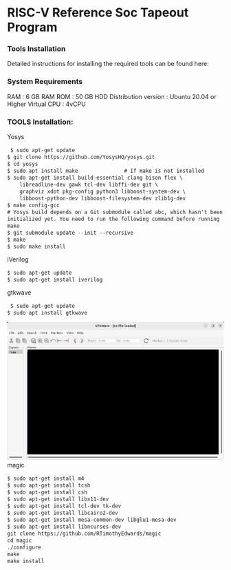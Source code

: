 # RISC-V Reference Soc Tapeout Program
### Tools Installation
Detailed instructions for installing the required tools can be found here:

### System Requirements
  RAM : 6 GB RAM
  ROM : 50 GB HDD
  Distribution version : Ubuntu 20.04 or Higher
  Virtual CPU : 4vCPU


### TOOLS Installation:

Yosys
```
 $ sudo apt-get update
$ git clone https://github.com/YosysHQ/yosys.git
$ cd yosys
$ sudo apt install make               # If make is not installed
$ sudo apt-get install build-essential clang bison flex \
    libreadline-dev gawk tcl-dev libffi-dev git \
    graphviz xdot pkg-config python3 libboost-system-dev \
    libboost-python-dev libboost-filesystem-dev zlib1g-dev
$ make config-gcc
# Yosys build depends on a Git submodule called abc, which hasn't been initialized yet. You need to run the following command before running make
$ git submodule update --init --recursive
$ make 
$ sudo make install
``` 

iVerilog
```
$ sudo apt-get update
$ sudo apt-get install iverilog
```

gtkwave
```
 $ sudo apt-get update
$ sudo apt install gtkwave
```
![image](https://github.com/balajitv-05/RISC-V-Chip-Tape-Out/blob/main/week_0/Task0/SnapShots/gtkwave.png)
magic
```
$ sudo apt-get install m4
$ sudo apt-get install tcsh
$ sudo apt-get install csh
$ sudo apt-get install libx11-dev
$ sudo apt-get install tcl-dev tk-dev
$ sudo apt-get install libcairo2-dev
$ sudo apt-get install mesa-common-dev libglu1-mesa-dev
$ sudo apt-get install libncurses-dev
git clone https://github.com/RTimothyEdwards/magic
cd magic
./configure
make
make install 
```



